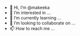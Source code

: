 - 👋 Hi, I’m @makeeka
- 👀 I’m interested in ...
- 🌱 I’m currently learning ...
- 💞️ I’m looking to collaborate on ...
- 📫 How to reach me ...

<!---
makeeka/makeeka is a ✨ special ✨ repository because its `README.md` (this file) appears on your GitHub profile.
You can click the Preview link to take a look at your changes.
--->
